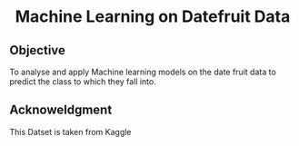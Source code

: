 
<html>
  <h1 align='center'>
    Machine Learning on Datefruit Data
  </h1>
  <h2>
    Objective
  </h2>
  <p1>
      To analyse and apply Machine learning models on the date fruit data to predict the class to which they fall into.
  </p1>
  
  <h2>
    Acknoweldgment 
  </h2>
  <p1>
    This Datset is taken from Kaggle
  </p1>


  </html>
  
  
